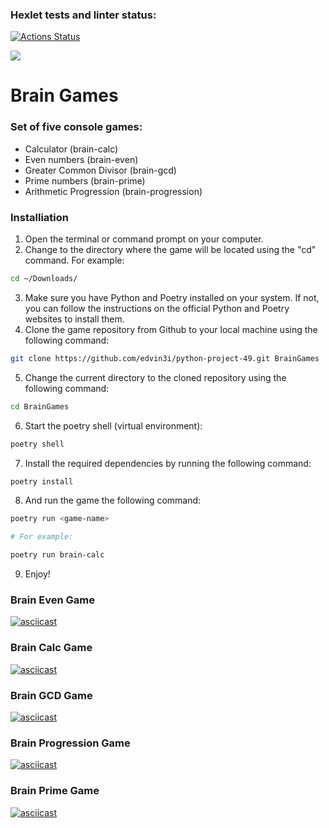 ### Hexlet tests and linter status:
[![Actions Status](https://github.com/edvin3i/python-project-49/workflows/hexlet-check/badge.svg)](https://github.com/edvin3i/python-project-49/actions)

<a href="https://codeclimate.com/github/edvin3i/python-project-49/maintainability"><img src="https://api.codeclimate.com/v1/badges/365d27a7ab04a57cda93/maintainability" /></a>


# Brain Games

### Set of five console games:

- Calculator (brain-calc)
- Even numbers (brain-even)
- Greater Common Divisor (brain-gcd)
- Prime numbers (brain-prime)
- Arithmetic Progression (brain-progression)

### Installiation

1. Open the terminal or command prompt on your computer.
2. Change to the directory where the game will be located using the "cd" command. For example:
```bash
cd ~/Downloads/
```
3. Make sure you have Python and Poetry installed on your system.
If not, you can follow the instructions on the official Python and Poetry websites to install them.
4. Clone the game repository from Github to your local machine using the following command:
```bash
git clone https://github.com/edvin3i/python-project-49.git BrainGames
```
5. Change the current directory to the cloned repository using the following command:
```bash
cd BrainGames
```
6. Start the poetry shell (virtual environment):
```bash
poetry shell
```
7. Install the required dependencies by running the following command:
```bash
poetry install
```
8. And run the game the following command:
```bash
poetry run <game-name>

# For example:

poetry run brain-calc
```
9. Enjoy!



### Brain Even Game
[![asciicast](https://asciinema.org/a/psMVx3XM158HAwo4fZXaY7jgI.svg)](https://asciinema.org/a/psMVx3XM158HAwo4fZXaY7jgI)


### Brain Calc Game
[![asciicast](https://asciinema.org/a/GHcHhWXLTl9go7cyfHWeJZR3t.svg)](https://asciinema.org/a/GHcHhWXLTl9go7cyfHWeJZR3t)


### Brain GCD Game
[![asciicast](https://asciinema.org/a/0FlKv5CTz5LiVMZxwdXMrZ4J6.svg)](https://asciinema.org/a/0FlKv5CTz5LiVMZxwdXMrZ4J6)


### Brain Progression Game
[![asciicast](https://asciinema.org/a/FBKmnFMOGlDN5kUZg4wF2tDps.svg)](https://asciinema.org/a/FBKmnFMOGlDN5kUZg4wF2tDps)


### Brain Prime Game
[![asciicast](https://asciinema.org/a/Py4VGT4T5YQyFFb12TpX8m2NO.svg)](https://asciinema.org/a/Py4VGT4T5YQyFFb12TpX8m2NO)
